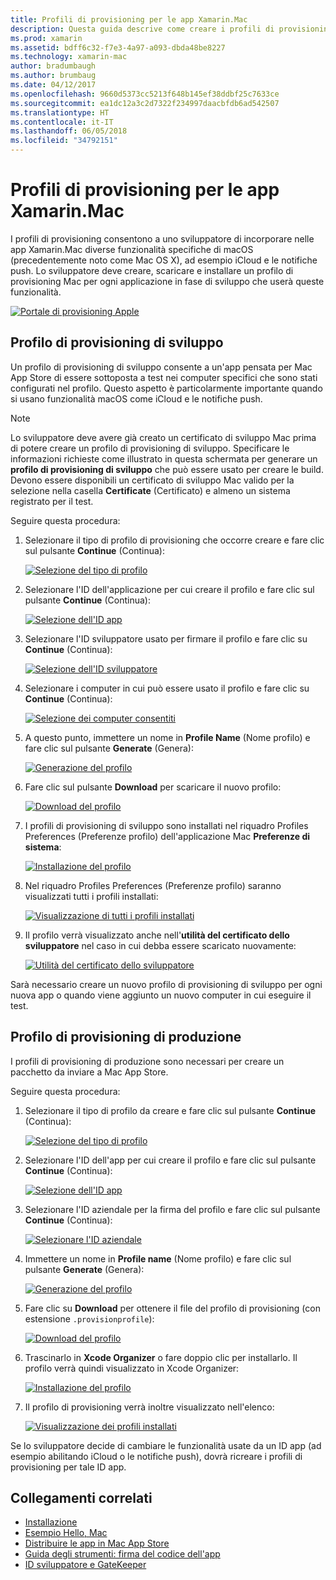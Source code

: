 ```yaml
---
title: Profili di provisioning per le app Xamarin.Mac
description: Questa guida descrive come creare i profili di provisioning necessari per pubblicare un'app Xamarin.Mac.
ms.prod: xamarin
ms.assetid: bdff6c32-f7e3-4a97-a093-dbda48be8227
ms.technology: xamarin-mac
author: bradumbaugh
ms.author: brumbaug
ms.date: 04/12/2017
ms.openlocfilehash: 9660d5373cc5213f648b145ef38ddbf25c7633ce
ms.sourcegitcommit: ea1dc12a3c2d7322f234997daacbfdb6ad542507
ms.translationtype: HT
ms.contentlocale: it-IT
ms.lasthandoff: 06/05/2018
ms.locfileid: "34792151"
---
```

# <a name="provisioning-profiles-for-xamarinmac-apps"></a>Profili di provisioning per le app Xamarin.Mac

I profili di provisioning consentono a uno sviluppatore di incorporare nelle app Xamarin.Mac diverse funzionalità specifiche di macOS (precedentemente noto come Mac OS X), ad esempio iCloud e le notifiche push. Lo sviluppatore deve creare, scaricare e installare un profilo di provisioning Mac per ogni applicazione in fase di sviluppo che userà queste funzionalità.

[![](profiles-images/certif13.png "Portale di provisioning Apple")](profiles-images/certif13.png#lightbox)

<a name="Development_Provisioning_Profile" />

## <a name="development-provisioning-profile"></a>Profilo di provisioning di sviluppo

Un profilo di provisioning di sviluppo consente a un'app pensata per Mac App Store di essere sottoposta a test nei computer specifici che sono stati configurati nel profilo. Questo aspetto è particolarmente importante quando si usano funzionalità macOS come iCloud e le notifiche push.

> [!NOTE]
> Lo sviluppatore deve avere già creato un certificato di sviluppo Mac prima di potere creare un profilo di provisioning di sviluppo. Specificare le informazioni richieste come illustrato in questa schermata per generare un **profilo di provisioning di sviluppo** che può essere usato per creare le build. Devono essere disponibili un certificato di sviluppo Mac valido per la selezione nella casella **Certificate** (Certificato) e almeno un sistema registrato per il test.

Seguire questa procedura:

1. Selezionare il tipo di profilo di provisioning che occorre creare e fare clic sul pulsante **Continue** (Continua): 

     [![](profiles-images/certif14.png "Selezione del tipo di profilo")](profiles-images/certif14.png#lightbox)
2. Selezionare l'ID dell'applicazione per cui creare il profilo e fare clic sul pulsante **Continue** (Continua): 

     [![](profiles-images/certif15.png "Selezione dell'ID app")](profiles-images/certif15.png#lightbox)
3. Selezionare l'ID sviluppatore usato per firmare il profilo e fare clic su **Continue** (Continua): 

     [![](profiles-images/certif16.png "Selezione dell'ID sviluppatore")](profiles-images/certif16.png#lightbox)
4. Selezionare i computer in cui può essere usato il profilo e fare clic su **Continue** (Continua): 

     [![](profiles-images/certif17.png "Selezione dei computer consentiti")](profiles-images/certif17.png#lightbox)
5. A questo punto, immettere un nome in **Profile Name** (Nome profilo) e fare clic sul pulsante **Generate** (Genera): 

     [![](profiles-images/certif18.png "Generazione del profilo")](profiles-images/certif18.png#lightbox)
6. Fare clic sul pulsante **Download** per scaricare il nuovo profilo: 

     [![](profiles-images/certif19.png "Download del profilo")](profiles-images/certif19.png#lightbox)
7. I profili di provisioning di sviluppo sono installati nel riquadro Profiles Preferences (Preferenze profilo) dell'applicazione Mac **Preferenze di sistema**: 

     [![](profiles-images/certif20.png "Installazione del profilo")](profiles-images/certif20.png#lightbox)
8. Nel riquadro Profiles Preferences (Preferenze profilo) saranno visualizzati tutti i profili installati: 

     [![](profiles-images/image47.png "Visualizzazione di tutti i profili installati")](profiles-images/image47.png#lightbox)
9. Il profilo verrà visualizzato anche nell'**utilità del certificato dello sviluppatore** nel caso in cui debba essere scaricato nuovamente: 

     [![](profiles-images/image48.png "Utilità del certificato dello sviluppatore")](profiles-images/image48.png#lightbox)

Sarà necessario creare un nuovo profilo di provisioning di sviluppo per ogni nuova app o quando viene aggiunto un nuovo computer in cui eseguire il test.

<a name="Production_Provisioning_Profile" />

## <a name="production-provisioning-profile"></a>Profilo di provisioning di produzione

I profili di provisioning di produzione sono necessari per creare un pacchetto da inviare a Mac App Store.

Seguire questa procedura:

1. Selezionare il tipo di profilo da creare e fare clic sul pulsante **Continue** (Continua): 

    [![](profiles-images/certif21.png "Selezione del tipo di profilo")](profiles-images/certif21.png#lightbox)
2. Selezionare l'ID dell'app per cui creare il profilo e fare clic sul pulsante **Continue** (Continua): 

    [![](profiles-images/certif15.png "Selezione dell'ID app")](profiles-images/certif15.png#lightbox)
3. Selezionare l'ID aziendale per la firma del profilo e fare clic sul pulsante **Continue** (Continua): 

    [![](profiles-images/certif23.png "Selezionare l'ID aziendale")](profiles-images/certif23.png#lightbox)
4. Immettere un nome in **Profile name** (Nome profilo) e fare clic sul pulsante **Generate** (Genera): 

    [![](profiles-images/certif24.png "Generazione del profilo")](profiles-images/certif24.png#lightbox)
5. Fare clic su **Download** per ottenere il file del profilo di provisioning (con estensione `.provisionprofile`): 

    [![](profiles-images/certif25.png "Download del profilo")](profiles-images/certif25.png#lightbox)
6. Trascinarlo in **Xcode Organizer** o fare doppio clic per installarlo. Il profilo verrà quindi visualizzato in Xcode Organizer: 

    [![](profiles-images/image51.png "Installazione del profilo")](profiles-images/image51.png#lightbox)
7. Il profilo di provisioning verrà inoltre visualizzato nell'elenco: 

    [![](profiles-images/certif26.png "Visualizzazione dei profili installati")](profiles-images/certif26.png#lightbox)


Se lo sviluppatore decide di cambiare le funzionalità usate da un ID app (ad esempio abilitando iCloud o le notifiche push), dovrà ricreare i profili di provisioning per tale ID app.

## <a name="related-links"></a>Collegamenti correlati

- [Installazione](~//mac/get-started/installation.md)
- [Esempio Hello, Mac](~//mac/get-started/hello-mac.md)
- [Distribuire le app in Mac App Store](https://developer.apple.com/devcenter/mac/checklist/)
- [Guida degli strumenti: firma del codice dell'app](https://developer.apple.com/library/mac/#documentation/ToolsLanguages/Conceptual/OSXWorkflowGuide/CodeSigning/CodeSigning.html)
- [ID sviluppatore e GateKeeper](https://developer.apple.com/resources/developer-id/)
